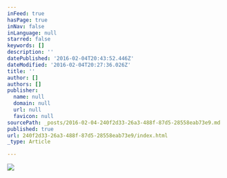 ```yaml
---
inFeed: true
hasPage: true
inNav: false
inLanguage: null
starred: false
keywords: []
description: ''
datePublished: '2016-02-04T20:43:52.446Z'
dateModified: '2016-02-04T20:27:36.026Z'
title: ''
author: []
authors: []
publisher:
  name: null
  domain: null
  url: null
  favicon: null
sourcePath: _posts/2016-02-04-240f2d33-26a3-488f-87d5-28558eab73e9.md
published: true
url: 240f2d33-26a3-488f-87d5-28558eab73e9/index.html
_type: Article

---
```

![](https://the-grid-user-content.s3-us-west-2.amazonaws.com/bd295d85-3a63-4542-b0eb-208f77f5f99d.png)